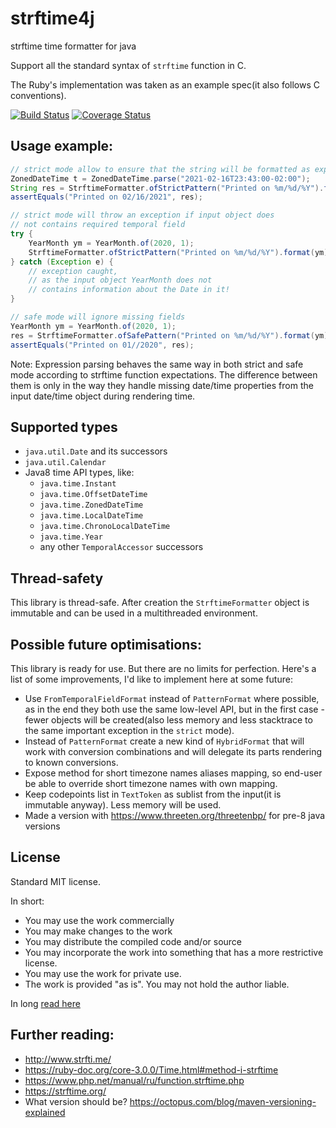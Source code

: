 # strftime4j
strftime time formatter for java

Support all the standard syntax of `strftime` function in C.

The Ruby's implementation was taken as an example spec(it also follows C conventions).

[![Build Status](https://travis-ci.com/msangel/strftime4j.svg?branch=master)](https://travis-ci.com/msangel/strftime4j)
[![Coverage Status](https://coveralls.io/repos/github/msangel/strftime4j/badge.svg?branch=master)](https://coveralls.io/github/msangel/strftime4j?branch=master)

## Usage example:
```java
// strict mode allow to ensure that the string will be formatted as expected:
ZonedDateTime t = ZonedDateTime.parse("2021-02-16T23:43:00-02:00");
String res = StrftimeFormatter.ofStrictPattern("Printed on %m/%d/%Y").format(t);
assertEquals("Printed on 02/16/2021", res);

// strict mode will throw an exception if input object does 
// not contains required temporal field
try {
    YearMonth ym = YearMonth.of(2020, 1);
    StrftimeFormatter.ofStrictPattern("Printed on %m/%d/%Y").format(ym);
} catch (Exception e) {
    // exception caught, 
    // as the input object YearMonth does not 
    // contains information about the Date in it!
}

// safe mode will ignore missing fields
YearMonth ym = YearMonth.of(2020, 1);
res = StrftimeFormatter.ofSafePattern("Printed on %m/%d/%Y").format(ym);
assertEquals("Printed on 01//2020", res);
```
Note:
Expression parsing behaves the same way in both strict and safe mode according to strftime function expectations. The difference between them is only in the way they handle missing date/time properties from the input date/time object during rendering time.


## Supported types
* `java.util.Date` and its successors
* `java.util.Calendar`
* Java8 time API types, like:
    * `java.time.Instant`
    * `java.time.OffsetDateTime`
    * `java.time.ZonedDateTime`
    * `java.time.LocalDateTime`
    * `java.time.ChronoLocalDateTime`
    * `java.time.Year`
    * any other `TemporalAccessor` successors


## Thread-safety
This library is thread-safe. 
After creation the `StrftimeFormatter` object is immutable and can be used in a multithreaded environment. 

## Possible future optimisations:
This library is ready for use.
But there are no limits for perfection.
Here's a list of some improvements, I'd like to implement here at some future:

* Use `FromTemporalFieldFormat` instead of `PatternFormat` where possible, as in the end they both use the same low-level API, but in the first case - fewer objects will be created(also less memory and less stacktrace to the same important exception in the `strict` mode).
* Instead of `PatternFormat` create a new kind of `HybridFormat` that will work with conversion combinations and will delegate its parts rendering to known conversions.
* Expose method for short timezone names aliases mapping, so end-user be able to override short timezone names with own mapping.
* Keep codepoints list in `TextToken` as sublist from the input(it is immutable anyway). Less memory will be used.
* Made a version with https://www.threeten.org/threetenbp/ for pre-8 java versions

## License
Standard MIT license.

In short:
* You may use the work commercially
* You may make changes to the work
* You may distribute the compiled code and/or source
* You may incorporate the work into something that has a more restrictive license.
* You may use the work for private use.
* The work is provided "as is". You may not hold the author liable.

In long [read here](https://github.com/msangel/strftime4j/blob/master/LICENSE)

## Further reading:
* http://www.strfti.me/
* https://ruby-doc.org/core-3.0.0/Time.html#method-i-strftime
* https://www.php.net/manual/ru/function.strftime.php
* https://strftime.org/
* What version should be? https://octopus.com/blog/maven-versioning-explained
